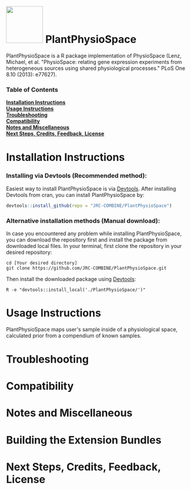 <h1> <img src="http://www.combine.rwth-aachen.de/files/cbio/content/partner/PlantPhysiosSpace_Logo3small.png" width=100> PlantPhysioSpace</h1>
PlantPhysioSpace is a R package implementation of PhysioSpace (Lenz, Michael, et al. "PhysioSpace: relating gene expression experiments from heterogeneous sources using shared physiological processes." PLoS One 8.10 (2013): e77627).

### Table of Contents
**[Installation Instructions](#installation-instructions)**<br>
**[Usage Instructions](#usage-instructions)**<br>
**[Troubleshooting](#troubleshooting)**<br>
**[Compatibility](#compatibility)**<br>
**[Notes and Miscellaneous](#notes-and-miscellaneous)**<br>
**[Next Steps, Credits, Feedback, License](#next-steps)**<br>

# Installation Instructions
### Installing via Devtools (Recommended method):
Easiest way to install PlantPhysioSpace is via <a href="https://cran.r-project.org/web/packages/devtools/">Devtools</a>.
After installing Devtools from cran, you can install PlantPhysioSpace by:
```r
devtools::install_github(repo = "JRC-COMBINE/PlantPhysioSpace")
```

### Alternative installation methods (Manual download):
In case you encountered any problem while installing PlantPhysioSpace, you can download the repository first and 
install the package from downloaded local files.
In your terminal, first clone the repository in your desired repository:
```Shell
cd [Your desired directory]
git clone https://github.com/JRC-COMBINE/PlantPhysioSpace.git
```
Then install the downloaded package using <a href="https://cran.r-project.org/web/packages/devtools/">Devtools</a>:
```Shell
R -e "devtools::install_local('./PlantPhysioSpace/')"
```

# Usage Instructions
PlantPhysioSpace maps user's sample inside of a physiological space, calculated prior from a compendium of known samples.

# Troubleshooting
# Compatibility
# Notes and Miscellaneous
# Building the Extension Bundles
# Next Steps, Credits, Feedback, License
